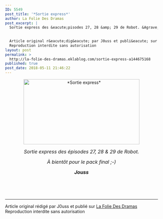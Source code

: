 ```yaml
---
ID: 5549
post_title: '*Sortie express*'
author: La Folie Des Dramas
post_excerpt: |
  Sortie express des &eacute;pisodes 27, 28 &amp; 29 de Robot. &Agrave; bient&ocirc;t pour le pack final ;-) Jouss
  
  
  Article original r&eacute;dig&eacute; par J0uss et publi&eacute; sur La Folie Des Dramas
  Reproduction interdite sans autorisation
layout: post
permalink: >
  http://la-folie-des-dramas.eklablog.com/sortie-express-a144675168
published: true
post_date: 2018-05-11 21:46:22
---
```

<p style="text-align: center;"><img src="https://united-subs.dearclouds.com/wp-content/uploads/2018/05/53a0a6b05ad66a930f397280fe77947b.jpg" alt="*Sortie express*" width="382" height="215"/></p>
<p style="text-align: center;"><em><span style="font-size: 12pt;">Sortie express des &eacute;pisodes 27, 28 &amp; 29 de Robot.</span></em></p>
<p style="text-align: center;"><em><span style="font-size: 12pt;">&Agrave; bient&ocirc;t pour le pack final ;-)</span></em></p>
<p style="text-align: center;"><em><span style="font-size: 12pt;"><strong>Jouss</strong></span></em></p><br /><br /><br /><hr />Article original rédigé par J0uss et publié sur <a href="http://la-folie-des-dramas.eklablog.com/">La Folie Des Dramas</a> <br /> Reproduction interdite sans autorisation